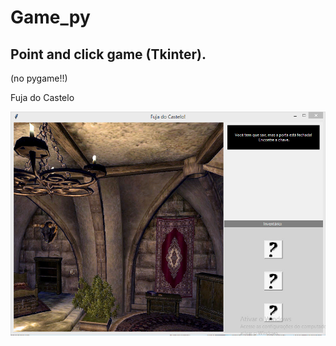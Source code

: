# Game_py

## Point and click game (Tkinter).

(no pygame!!)

Fuja do Castelo

<img src="/assets/img1.jpg" width="640">
